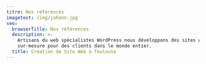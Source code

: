 ```yaml
---
titre: Nos références
imagetest: /img/johann.jpg
seo:
  browserTitle: Nos références
  description: >-
    Artisans du web spécialistes WordPress nous développons des sites web
    sur-mesure pour des clients dans le monde entier.
  title: Création de Site Web à Toulouse
---
```


